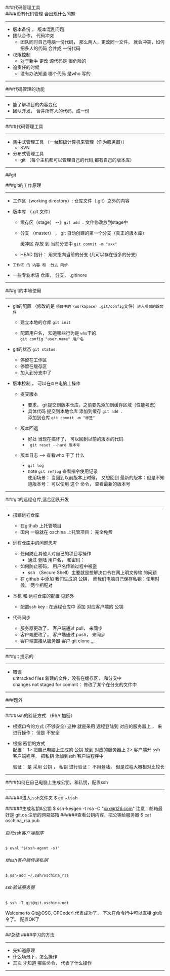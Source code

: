 ###代码管理工具   
####没有代码管理 会出现什么问题
____
* 版本备份 ， 版本混乱问题   
* 团队合作， 代码冲突   
	* 团队同时自己电脑一份代码， 那么两人，更改同一文件， 就会冲突，如何把多人的代码 合并成 一份代码	
*  权限控制
	* 对于新手 更改 源代码是 很危险的
*  追责任的时候   
	* 没有办法知道 哪个代码 是who 写的

___
###代码管理的功能
_____
* 能了解项目的内容变化
* 团队开发， 合并所有人的代码，成一份
____

####代码管理工具
_____
* 集中式管理工具 （一台超级计算机来管理（作为服务器））
	* SVN
* 分布式管理工具   
 	* git   （每个主机都可以管理自己的代码,都有自己的版本库）
_____

##git

###git的工作原理
_____
* 工作区（working directory）: 仓库文件（.git）之外的内容
* 版本库 （.git 文件）
	* 缓存区（stage）  --》`git add .` 文件修改放到stage中
	* 分支 （master） ， git 自动创建的第一个分支（真正的版本库）
	
	   缓冲区 存放 到 当前分支中  `git commit -m "xxx"`
	   
	 
	* HEAD 指针： 用来指向当前的分支 (几可以存在很多的分支)	

* `工作区 的 内容 和  分支 同步`	
	
*  一些专业术语
	仓库，  分支，  .gitInore
______

###git的本地使用
______

	
* git的配置 （修改的是 `项目中的（workSpace）.git/config`文件）`进入项目的跟文件`
 
    * 建立本地的仓库  `git init`

	* 配置用户名， 知道哪些行为是 `who`干的   
	`git config "user.name" 用户名`
		
	
* git的状态 `git status`
 	* 停留在工作区
 	* 停留在缓存区
 	* 加入到分支中了
	
	
* 版本控制 ， 可以在`自己`电脑上操作   

	* 提交版本
		* 要求，  git提交到版本仓库，之前要先添加到缓存区域（性能考虑）
		* 具体代码  提交到本地仓库 
		添加到缓存 `git add .`   
		添加到仓库 `git commit -m "标签"`
		
	*  版本回退
		* 好处 当现在搞坏了， 可以回到以前的版本的代码   
		* `	git reset --hard 版本号`
			
	* 版本日志  --> 查看who 干了 什么 
		*  `git log` 
		* note  `git reflog` 查看指令使用记录   
		使用场景： 当回到以前版本上时候， 又想回到 最新的版本：但是不知道版本号：  可以使用 这个 命令， 查看最新的版本号 

    
______

###git的远程仓库,适合团队开发
_______
* 搭建远程仓库
	* 在github 上托管项目
	* 国内 一般就在 oschina 上托管项目： 完全免费

* 远程仓库中的问题思考
	* 任何防止其他人对自己的项目写操作
		* 通过 登陆 用户名， 和密码： 
	* 如何防止密码， 用户名传输过程中被盗
		* ssh （Secure Shell）主要就是想解决口令在网上明文传输
		的问题
	* 在 github 中添加 我们生成的 公钥， 而我们电脑自己保存私钥：使用时候， 两个相配对   

* 本机 和 远程仓库的配置  见题外
	* 配置ssh key : 在远程仓库中 添加 对应客户端的 公钥
	
	
* 代码同步 
	* 服务器更改了，    客户端通过 pull， 来同步
	* 客户端更改了，    客户端通过 push， 来同步
	* 客户端直接从服务器  客户 git clone ,,,
	
_______

###git 提示的
________
* 错误    
 untracked files  新建的文件，没有在缓存区， 和分支中   
 changes not staged for commit：  修改了某个在分支的文件中   
  
 

________

 
###题外
____ 
####ssh的验证方式 （RSA 加密）
* 根据口令的方式  (不够安全) 
   这种  就是采用 远程登陆到 对应的服务器上  ， 来进行操作：
   但是 不安全

* 根据 密钥的方式   
    配置：  1> 把自己电脑上生成的 公钥 放到 对应的服务器上
           2> 客户端开 ssh 客户端程序， 把私钥 添加到ssh 客户端程序中
          
    		 	   		   
    验证：  是 采用 公钥 ， 私钥 进行验证： 不用登陆， 但是过程大概相对比较长
		
_________
####如何在自己电脑上生成公钥，和私钥，配置ssh
_______
######进入.ssh文件夹
	$ cd ~/.ssh

######生成私钥&公钥
	$ ssh-keygen -t rsa -C "xxx@126.com" 
	注意：邮箱最好是 git.os 注册的网易邮箱
######查看公钥内容，把公钥给服务器
	$ cat oschina_rsa.pub
###### 启动ssh客户端程序
	$ eval "$(ssh-agent -s)"
###### 给ssh客户端传递私钥
	$ ssh-add ~/.ssh/oschina_rsa  
###### ssh验证服务器
	$ ssh -T git@git.oschina.net

Welcome to Git@OSC, CPCoder! 代表成功了， 下次在命令行中可以直接 git命令了。 配置OK了
____

##总结
####学习的方法
______
* 先知道原理
* 什么场景下，怎么操作
* 其次 才知道 哪些命令， 代表了什么操作
______










   
   
   
   